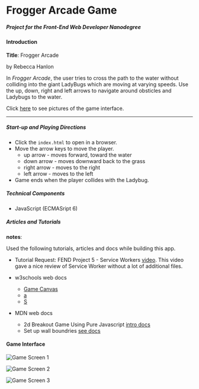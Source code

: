 # Frogger Arcade Game
##### Project for the *Front-End Web Developer Nanodegree*

#### Introduction

**Title**: Frogger Arcade

by Rebecca Hanlon

In *Frogger Arcade*, the user tries to cross the path to the water without colliding into the giant LadyBugs which are moving at varying speeds.  Use the up, down, right and left arrows to navigate around obsticles and Ladybugs to the water.

Click [here](#game-interface) to see pictures of the game interface.

<hr>

##### Start-up and Playing Directions
- Click the `index.html` to open in a browser.
- Move the arrow keys to move the player.
    - up arrow - moves forward, toward the water
    - down arrow - moves downward back to the grass
    - right arrow - moves to the right
    - left arrow - moves to the left
- Game ends when the player collides with the Ladybug.


##### Technical Components
- JavaScript (ECMASript 6)


##### Articles and Tutorials
**notes**:

Used the following tutorials, articles and docs while building this app.



- Tutorial Request: FEND Project 5 - Service Workers [video](https://www.youtube.com/watch?v=2PY733qFR3A&feature=youtu.be).
This video gave a nice review of Service Worker without a lot of additional files.

- w3schools web docs
    - [Game Canvas](https://www.w3schools.com/graphics/game_canvas.asp)
    - [a]()
    - [S]()

- MDN web docs
    - 2d Breakout Game Using Pure Javascript [intro docs](https://developer.mozilla.org/en-US/docs/Games/Tutorials/2D_Breakout_game_pure_JavaScript)
    - Set up wall boundries [see docs](https://developer.mozilla.org/en-US/docs/Games/Tutorials/2D_Breakout_game_pure_JavaScript/Bounce_off_the_walls)

#### Game Interface

![Game Screen 1](./docs/img/mobile_home-1.png)

![Game Screen 2](./docs/img/mobile_home-2.png)

![Game Screen 3](./docs/img/mobile_reviews-1.png)


